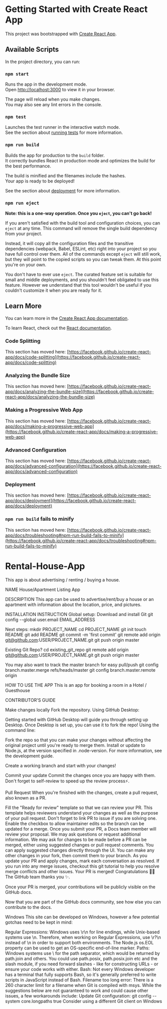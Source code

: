 # Getting Started with Create React App

This project was bootstrapped with [Create React App](https://github.com/facebook/create-react-app).

## Available Scripts

In the project directory, you can run:

### `npm start`

Runs the app in the development mode.\
Open [http://localhost:3000](http://localhost:3000) to view it in your browser.

The page will reload when you make changes.\
You may also see any lint errors in the console.

### `npm test`

Launches the test runner in the interactive watch mode.\
See the section about [running tests](https://facebook.github.io/create-react-app/docs/running-tests) for more information.

### `npm run build`

Builds the app for production to the `build` folder.\
It correctly bundles React in production mode and optimizes the build for the best performance.

The build is minified and the filenames include the hashes.\
Your app is ready to be deployed!

See the section about [deployment](https://facebook.github.io/create-react-app/docs/deployment) for more information.

### `npm run eject`

**Note: this is a one-way operation. Once you `eject`, you can't go back!**

If you aren't satisfied with the build tool and configuration choices, you can `eject` at any time. This command will remove the single build dependency from your project.

Instead, it will copy all the configuration files and the transitive dependencies (webpack, Babel, ESLint, etc) right into your project so you have full control over them. All of the commands except `eject` will still work, but they will point to the copied scripts so you can tweak them. At this point you're on your own.

You don't have to ever use `eject`. The curated feature set is suitable for small and middle deployments, and you shouldn't feel obligated to use this feature. However we understand that this tool wouldn't be useful if you couldn't customize it when you are ready for it.

## Learn More

You can learn more in the [Create React App documentation](https://facebook.github.io/create-react-app/docs/getting-started).

To learn React, check out the [React documentation](https://reactjs.org/).

### Code Splitting

This section has moved here: [https://facebook.github.io/create-react-app/docs/code-splitting](https://facebook.github.io/create-react-app/docs/code-splitting)

### Analyzing the Bundle Size

This section has moved here: [https://facebook.github.io/create-react-app/docs/analyzing-the-bundle-size](https://facebook.github.io/create-react-app/docs/analyzing-the-bundle-size)

### Making a Progressive Web App

This section has moved here: [https://facebook.github.io/create-react-app/docs/making-a-progressive-web-app](https://facebook.github.io/create-react-app/docs/making-a-progressive-web-app)

### Advanced Configuration

This section has moved here: [https://facebook.github.io/create-react-app/docs/advanced-configuration](https://facebook.github.io/create-react-app/docs/advanced-configuration)

### Deployment

This section has moved here: [https://facebook.github.io/create-react-app/docs/deployment](https://facebook.github.io/create-react-app/docs/deployment)

### `npm run build` fails to minify

This section has moved here: [https://facebook.github.io/create-react-app/docs/troubleshooting#npm-run-build-fails-to-minify](https://facebook.github.io/create-react-app/docs/troubleshooting#npm-run-build-fails-to-minify)


# Rental-House-App
This app is about advertising / renting / buying a house. 


NAME
House/Apartment Listing App

DESCRIPTION
This app can be used to advertise/rent/buy a house or an apartment with information about the location, price, and pictures.

INSTALLATION INSTRUCTION
Global setup:
  Download and install Git
  git config --global user.email EMAIL_ADDRESS

Next steps:
  mkdir PROJECT_NAME
  cd PROJECT_NAME
  git init
  touch README
  git add README
  git commit -m 'first commit'
  git remote add origin git@github.com:USER/PROJECT_NAME.git
  git push origin master

Existing Git Repo?
  cd existing_git_repo
  git remote add origin git@github.com:USER/PROJECT_NAME.git
  git push origin master

You may also want to track the master branch for easy pull/push
  git config branch.master.merge refs/heads/master
  git config branch.master.remote origin

HOW TO USE THE APP
This is an app for booking a room in a Hotel / Guesthouse

CONTRIBUTOR'S GUIDE

Make changes locally
Fork the repository.
Using GitHub Desktop:

Getting started with GitHub Desktop will guide you through setting up Desktop.
Once Desktop is set up, you can use it to fork the repo!
Using the command line:

Fork the repo so that you can make your changes without affecting the original project until you're ready to merge them.
Install or update to Node.js, at the version specified in .node-version. For more information, see the development guide.

Create a working branch and start with your changes!

Commit your update
Commit the changes once you are happy with them. Don't forget to self-review to speed up the review process⚡.

Pull Request
When you're finished with the changes, create a pull request, also known as a PR.

Fill the "Ready for review" template so that we can review your PR. This template helps reviewers understand your changes as well as the purpose of your pull request.
Don't forget to link PR to issue if you are solving one.
Enable the checkbox to allow maintainer edits so the branch can be updated for a merge. Once you submit your PR, a Docs team member will review your proposal. We may ask questions or request additional information.
We may ask for changes to be made before a PR can be merged, either using suggested changes or pull request comments. You can apply suggested changes directly through the UI. You can make any other changes in your fork, then commit them to your branch.
As you update your PR and apply changes, mark each conversation as resolved.
If you run into any merge issues, checkout this git tutorial to help you resolve merge conflicts and other issues.
Your PR is merged!
Congratulations 🎉🎉 The GitHub team thanks you ✨.

Once your PR is merged, your contributions will be publicly visible on the GitHub docs.

Now that you are part of the GitHub docs community, see how else you can contribute to the docs.

Windows
This site can be developed on Windows, however a few potential gotchas need to be kept in mind:

Regular Expressions: Windows uses \r\n for line endings, while Unix-based systems use \n. Therefore, when working on Regular Expressions, use \r?\n instead of \n in order to support both environments. The Node.js os.EOL property can be used to get an OS-specific end-of-line marker.
Paths: Windows systems use \ for the path separator, which would be returned by path.join and others. You could use path.posix, path.posix.join etc and the slash module, if you need forward slashes - like for constructing URLs - or ensure your code works with either.
Bash: Not every Windows developer has a terminal that fully supports Bash, so it's generally preferred to write scripts in JavaScript instead of Bash.
Filename too long error: There is a 260 character limit for a filename when Git is compiled with msys. While the suggestions below are not guaranteed to work and could cause other issues, a few workarounds include:
Update Git configuration: git config --system core.longpaths true
Consider using a different Git client on Windows
